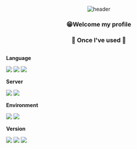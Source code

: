 <div align="center">
  
  ![header](https://capsule-render.vercel.app/api?type=Cylinder&text=DreamsComeTrue)

  ### 😁Welcome my profile
  
  ### 🔨 Once I've used 🔨
<div style="display:flex; flex-direction:column; align-items:flex-start;">
    <!-- Language -->
    <p><strong>Language</strong></p>
    <div>
        <img src="https://img.shields.io/badge/Java-007396?style=for-the-badge&logo=Java&logoColor=white"> 
        <img src="https://img.shields.io/badge/C-A8B9CC?style=for-the-badge&logo=C&logoColor=white"> 
        <img src="https://img.shields.io/badge/python-3776AB?style=for-the-badge&logo=python&logoColor=white"> 
    </div>
    <!-- Server -->
    <p><strong>Server</strong></p>
    <div>
        <img src="https://img.shields.io/badge/Ubuntu-E95420?style=for-the-badge&logo=Ubuntu&logoColor=black"> 
        <img src="https://img.shields.io/badge/XAMPP-FB7A24?style=for-the-badge&logo=XAMPP&logoColor=black"> 
    </div>
    <!-- Environment -->
    <p><strong>Environment</strong></p>
    <div>
        <img src="https://img.shields.io/badge/VMware-607078?style=for-the-badge&logo=VMware&logoColor=white">
        <img src="https://img.shields.io/badge/VScode-007ACC?style=for-the-badge&logo=Visual Studio Code&logoColor=white">
    </div>  
    <!-- Version -->
    <p><strong>Version</strong></p>
    <div>
        <img src="https://img.shields.io/badge/SVN-809CC9?style=for-the-badge&logo=Subversion&logoColor=white">
        <img src="https://img.shields.io/badge/Git-F05032?style=for-the-badge&logo=Git&logoColor=white">
        <img src="https://img.shields.io/badge/GitHub-181717?style=for-the-badge&logo=GitHub&logoColor=white">
</div><br>
</div>
</div>

<!--
**JC-CHOI/JC-CHOI** is a ✨ _special_ ✨ repository because its `README.md` (this file) appears on your GitHub profile.

Here are some ideas to get you started:

- 🔭 I’m currently working on ...
- 🌱 I’m currently learning ...
- 👯 I’m looking to collaborate on ...
- 🤔 I’m looking for help with ...
- 💬 Ask me about ...
- 📫 How to reach me: ...
- 😄 Pronouns: ...
- ⚡ Fun fact: ...
-->
